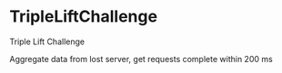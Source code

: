 # TripleLiftChallenge

Triple Lift Challenge

Aggregate data from lost server, get requests complete within 200 ms
